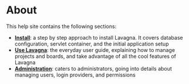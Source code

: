 # About

This help site contains the following sections:

* **<a href="{{relativeRootPath}}/02-install.html">Install</a>**: a step by step approach to install Lavagna. It covers database configuration, servlet container, and the initial application setup
* **<a href="{{relativeRootPath}}/03-use-lavagna.html">Use Lavagna</a>**: the everyday user guide, explaining how to manage projects and boards, and take advantage of all the cool features of Lavagna
* **<a href="{{relativeRootPath}}/04-administration.html">Administration</a>**: caters to administrators, going into details about managing users, login providers, and permissions
